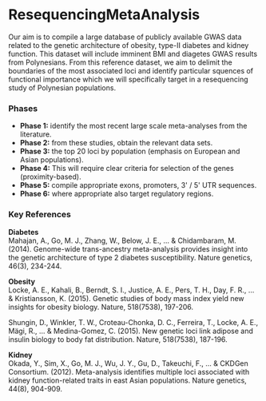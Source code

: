 # ResequencingMetaAnalysis
Our aim is to compile a large database of publicly available GWAS data related to the genetic architecture of obesity, type-II diabetes and kidney function. This dataset will include imminent BMI and diagetes GWAS results from Polynesians. From this reference dataset, we aim to delimit the boundaries of the most associated loci and identify particular squences of functional importance which we will specifically target in a resequencing study of Polynesian populations.

### Phases  

 - __Phase 1:__  identify the most recent large scale meta-analyses from the literature.  
 - __Phase 2:__  from these studies, obtain the relevant data sets.  
 - __Phase 3:__  the top 20 loci by population (emphasis on European and Asian populations).  
 - __Phase 4:__  This will require clear criteria for selection of the genes (proximity-based).    
 - __Phase 5:__  compile appropriate exons, promoters, 3' / 5' UTR sequences.  
 - __Phase 6:__  where appropriate also target regulatory regions.  
 

### Key References  

__Diabetes__  
Mahajan, A., Go, M. J., Zhang, W., Below, J. E., ... & Chidambaram, M. (2014). Genome-wide trans-ancestry meta-analysis provides insight into the genetic architecture of type 2 diabetes susceptibility. Nature genetics, 46(3), 234-244.  

__Obesity__   
Locke, A. E., Kahali, B., Berndt, S. I., Justice, A. E., Pers, T. H., Day, F. R., ... & Kristiansson, K. (2015). Genetic studies of body mass index yield new insights for obesity biology. Nature, 518(7538), 197-206.  

Shungin, D., Winkler, T. W., Croteau-Chonka, D. C., Ferreira, T., Locke, A. E., Mägi, R., ... & Medina-Gomez, C. (2015). New genetic loci link adipose and insulin biology to body fat distribution. Nature, 518(7538), 187-196.  

__Kidney__  
Okada, Y., Sim, X., Go, M. J., Wu, J. Y., Gu, D., Takeuchi, F., ... & CKDGen Consortium. (2012). Meta-analysis identifies multiple loci associated with kidney function-related traits in east Asian populations. Nature genetics, 44(8), 904-909.  


